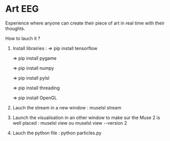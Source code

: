 # Art EEG 

Experience where anyone can create their piece of art in real time with their thoughts. 

How to lauch it ? 

1. Install librairies : 
    => pip install tensorflow

    => pip install pygame

    => pip install numpy

    => pip install pylsl 

    => pip install threading

    => pip install OpenGL
    
2. Lauch the stream in a new window : muselsl stream
3. Launch the visualisation in an other window to make sur the Muse 2 is well placed : muselsl view ou muselsl view --version 2
4. Lauch the python file : python particles.py
